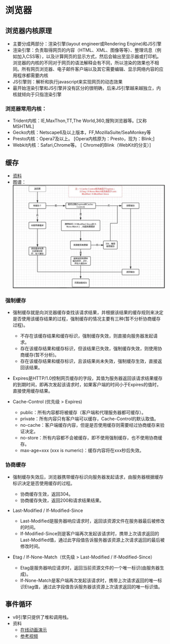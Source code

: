 # 浏览器

## 浏览器内核原理
- 主要分成两部分：渲染引擎(layout engineer或Rendering Engine)和JS引擎
- 渲染引擎：负责取得网页的内容（HTML、XML、图像等等）、整理讯息（例如加入CSS等），以及计算网页的显示方式，然后会输出至显示器或打印机。浏览器的内核的不同对于网页的语法解释会有不同，所以渲染的效果也不相同。所有网页浏览器、电子邮件客户端以及其它需要编辑、显示网络内容的应用程序都需要内核
- JS引擎则：解析和执行javascript来实现网页的动态效果
- 最开始渲染引擎和JS引擎并没有区分的很明确，后来JS引擎越来越独立，内核就倾向于只指渲染引擎

### 浏览器常用内核：
- Trident内核：IE,MaxThon,TT,The World,360,搜狗浏览器等。[又称MSHTML]
- Gecko内核：Netscape6及以上版本，FF,MozillaSuite/SeaMonkey等
- Presto内核：Opera7及以上。 [Opera内核原为：Presto，现为：Blink;]
- Webkit内核：Safari,Chrome等。 [ Chrome的Blink（WebKit的分支）]



## 缓存
- [资料](https://juejin.im/entry/6844903593275817998)
- 图谱：
![浏览器缓存](../img/browser-cache.png)

### 强制缓存
- 强制缓存就是向浏览器缓存查找该请求结果，并根据该结果的缓存规则来决定是否使用该缓存结果的过程，强制缓存的情况主要有三种(暂不分析协商缓存过程)。
    - 不存在该缓存结果和缓存标识，强制缓存失效，则直接向服务器发起请求。
    - 存在该缓存结果和缓存标识，但该结果已失效，强制缓存失效，则使用协商缓存(暂不分析)。
    - 存在该缓存结果和缓存标识，且该结果尚未失效，强制缓存生效，直接返回该结果。

- Expires是HTTP/1.0控制网页缓存的字段，其值为服务器返回该请求结果缓存的到期时间，即再次发起该请求时，如果客户端的时间小于Expires的值时，直接使用缓存结果。
- Cache-Control (优先级 > Expires)
    - public：所有内容都将被缓存（客户端和代理服务器都可缓存）。
    - private：所有内容只有客户端可以缓存，Cache-Control的默认取值。
    - no-cache：客户端缓存内容，但是是否使用缓存则需要经过协商缓存来验证决定。
    - no-store：所有内容都不会被缓存，即不使用强制缓存，也不使用协商缓存。
    - max-age=xxx (xxx is numeric)：缓存内容将在xxx秒后失效。


### 协商缓存
- 强制缓存失效后，浏览器携带缓存标识向服务器发起请求，由服务器根据缓存标识决定是否使用缓存的过程。
    - 协商缓存生效，返回304。
    - 协商缓存失效，返回200和请求结果结果。

- Last-Modified / If-Modified-Since
    - Last-Modified是服务器响应请求时，返回该资源文件在服务器最后被修改的时间。
    - If-Modified-Since则是客户端再次发起该请求时，携带上次请求返回的Last-Modified值，通过此字段值告诉服务器该资源上次请求返回的最后被修改时间。

- Etag / If-None-Match（优先级 > Last-Modified / If-Modified-Since）
    - Etag是服务器响应请求时，返回当前资源文件的一个唯一标识(由服务器生成)。
    - If-None-Match是客户端再次发起该请求时，携带上次请求返回的唯一标识Etag值，通过此字段值告诉服务器该资源上次请求返回的唯一标识值。




## 事件循环
- v8引擎只提供了堆和调用栈。
- 资料
    - [在线动画演示](http://latentflip.com/loupe)
    - [参考视频](https://www.youtobe.com/watch?v=8aGhZQkoFbQ)
